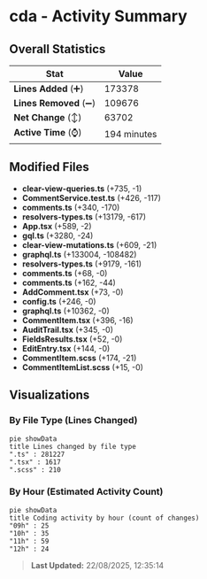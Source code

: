 # cda - Activity Summary 

## Overall Statistics

| Stat                   | Value                                                             |
| ---------------------- | ----------------------------------------------------------------- |
| **Lines Added** (➕)   | 173378                                          |
| **Lines Removed** (➖) | 109676                                        |
| **Net Change** (↕)    | 63702                |
| **Active Time** (⌚)   | 194 minutes |


## Modified Files
- **clear-view-queries.ts** (+735, -1)
- **CommentService.test.ts** (+426, -117)
- **comments.ts** (+340, -170)
- **resolvers-types.ts** (+13179, -617)
- **App.tsx** (+589, -2)
- **gql.ts** (+3280, -24)
- **clear-view-mutations.ts** (+609, -21)
- **graphql.ts** (+133004, -108482)
- **resolvers-types.ts** (+9179, -161)
- **comments.ts** (+68, -0)
- **comments.ts** (+162, -44)
- **AddComment.tsx** (+73, -0)
- **config.ts** (+246, -0)
- **graphql.ts** (+10362, -0)
- **CommentItem.tsx** (+396, -16)
- **AuditTrail.tsx** (+345, -0)
- **FieldsResults.tsx** (+52, -0)
- **EditEntry.tsx** (+144, -0)
- **CommentItem.scss** (+174, -21)
- **CommentItemList.scss** (+15, -0)

## Visualizations

### By File Type (Lines Changed)

```mermaid
pie showData
title Lines changed by file type
".ts" : 281227
".tsx" : 1617
".scss" : 210
```

### By Hour (Estimated Activity Count)

```mermaid
pie showData
title Coding activity by hour (count of changes)
"09h" : 25
"10h" : 35
"11h" : 59
"12h" : 24
```


> **Last Updated:** 22/08/2025, 12:35:14